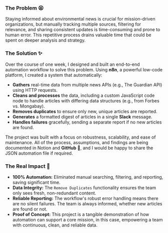 ### **The Problem 😫**

Staying informed about environmental news is crucial for mission-driven organizations, but manually tracking multiple sources, filtering for relevance, and sharing consistent updates is time-consuming and prone to human error. This repetitive process drains valuable time that could be spent on deeper analysis and strategy.

### **The Solution ✨**

Over the course of one week, I designed and built an end-to-end automation workflow to solve this problem. Using **n8n**, a powerful low-code platform, I created a system that automatically:

* **Gathers** real-time data from multiple news APIs (e.g., The Guardian API) using HTTP requests.
* **Cleans and processes** the data, including a custom JavaScript code node to handle articles with differing data structures (e.g., from Forbes vs. Mongabay).
* **Removes duplicates** to ensure only new, unique articles are reported.
* **Generates** a formatted digest of articles in a single **Slack** message.
* **Handles failures** gracefully, sending a separate report if no new articles are found.

The project was built with a focus on robustness, scalability, and ease of maintenance. All of the process, assumptions, and findings are being documented in Notion and **GitHub** 📝, and I would be happy to share the JSON automation file if required.

### **The Real Impact 🚀**

* **100% Automation:** Eliminated manual searching, filtering, and reporting, saving significant time.
* **Data Integrity:** The `Remove Duplicates` functionality ensures the team only sees fresh, non-redundant content.
* **Reliable Reporting:** The workflow's robust error handling means there are no silent failures. The team is always informed, whether new articles are found or not.
* **Proof of Concept:** This project is a tangible demonstration of how automation can support a core mission, in this case, empowering a team with continuous, clean, and reliable data.
